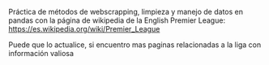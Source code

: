 Práctica de métodos de webscrapping, limpieza y manejo de datos en pandas con la página de wikipedia de la English Premier League: https://es.wikipedia.org/wiki/Premier_League

Puede que lo actualice, si encuentro mas paginas relacionadas a la liga con información valiosa
